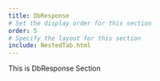 ```yaml
---
title: DbResponse
# Set the display order for this section
order: 5
# Specify the layout for this section
include: NestedTab.html
---
```

This is DbResponse Section